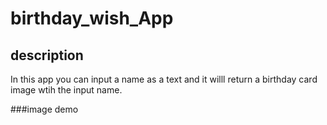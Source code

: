 # birthday_wish_App

## description
In this app you can input a name as a text and
it willl return a birthday card image wtih the 
input name.

###image demo
